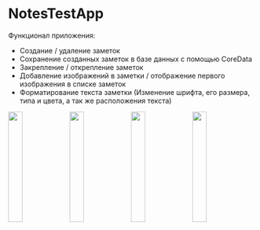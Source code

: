 # NotesTestApp
Функционал приложения:
* Создание / удаление заметок
* Сохранение созданных заметок в базе данных с помощью CoreData
* Закрепление / открепление заметок
* Добавление изображений в заметки / отображение первого изображения в списке заметок
* Форматирование текста заметки (Изменение шрифта, его размера, типа и цвета, а так же расположения текста)


<img src="https://user-images.githubusercontent.com/39233500/159778207-1c84240f-f2a1-4372-b6f8-f4f8480e00de.png" width=24% height=24%> <img src="https://user-images.githubusercontent.com/39233500/159940222-0e7b2057-ab85-447e-b9b5-ec9d3d3f95e1.png" width=24% height=24%> <img src="https://user-images.githubusercontent.com/39233500/159588709-5cc5e0c6-3b21-4d00-b7da-1ad8f030168d.png" width=24% height=24%> <img src="https://user-images.githubusercontent.com/39233500/159942600-67e37a00-1a1f-4646-8283-ff99401cbfb7.png" width=24% height=24%> 

